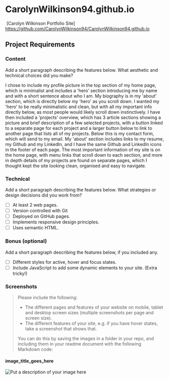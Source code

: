 # CarolynWilkinson94.github.io

​
[Carolyn Wilkinson Portfolio Site] https://github.com/CarolynWilkinson94/CarolynWilkinson94.github.io
​
## Project Requirements

### Content
 Add a short paragraph describing the features below. What aesthetic and technical choices did you make? 

 I chose to include my profile picture in the top section of my home page, which is minimalist and includes a 'hero' section introducing me by name and with a short sentence about who I am. My biography is in my 'about' section, which is directly below my 'hero' as you scroll down. I wanted my 'hero' to be really minimalistic and clean, but with all my important info directly below, as most people would likely scroll down instinctively. I have then included a 'projects' overview, which has 3 article sections showing a picture and brief description of a few selected projects, with a button linked to a separate page for each project and a larger button below to link to another page that lists all of my projects. Below this is my contact form, which will send to my email. My 'about' section includes links to my resume, my Github and my LinkedIn, and I have the same Github and LinkedIn icons in the footer of each page. The most important information of my site is on the home page, with menu links that scroll down to each sectiion, and more in depth details of my projects are found on separate pages, which I thought kept the site looking clean, organised and easy to navigate. 

### Technical
 Add a short paragraph describing the features below. What strategies or design decisions did you work from? 

 
- [ ] At least 2 web pages.
- [ ] Version controlled with Git
- [ ] Deployed on GitHub pages.
- [ ] Implements responsive design principles.
- [ ] Uses semantic HTML.

### Bonus (optional)
 Add a short paragraph describing the features below, if you included any. 
- [ ] Different styles for active, hover and focus states.
- [ ] Include JavaScript to add some dynamic elements to your site. (Extra tricky!)
​
### Screenshots
> Please include the following:
> - The different pages and features of your website on mobile, tablet and desktop screen sizes (multiple screenshots per page and screen size).
> - The different features of your site, e.g. if you have hover states, take a screenshot that shows that.  
> 
> You can do this by saving the images in a folder in your repo, and including them in your readme document with the following Markdown code: 

####  image_title_goes_here 
![Put a description of your image here](./relative_path_to_file)
